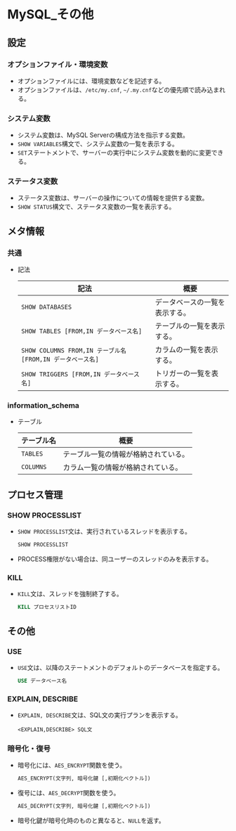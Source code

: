 # MySQL_その他

## 設定

### オプションファイル・環境変数

- オプションファイルには、環境変数などを記述する。
- オプションファイルは、`/etc/my.cnf`, `~/.my.cnf`などの優先順で読み込まれる。

### システム変数

- システム変数は、MySQL Serverの構成方法を指示する変数。
- `SHOW VARIABLES`構文で、システム変数の一覧を表示する。
- `SET`ステートメントで、サーバーの実行中にシステム変数を動的に変更できる。

### ステータス変数

- ステータス変数は、サーバーの操作についての情報を提供する変数。
- `SHOW STATUS`構文で、ステータス変数の一覧を表示する。

## メタ情報

### 共通

- 記法

  | 記法                                                       | 概要                           |
  | ---------------------------------------------------------- | ------------------------------ |
  | `SHOW DATABASES`                                           | データベースの一覧を表示する。 |
  | `SHOW TABLES [FROM,IN データベース名]`                     | テーブルの一覧を表示する。     |
  | `SHOW COLUMNS FROM,IN テーブル名 [FROM,IN データベース名]` | カラムの一覧を表示する。       |
  | `SHOW TRIGGERS [FROM,IN データベース名]`                   | トリガーの一覧を表示する。     |

### information_schema

- テーブル

  | テーブル名 | 概要                                 |
  | ---------- | ------------------------------------ |
  | `TABLES`   | テーブル一覧の情報が格納されている。 |
  | `COLUMNS`  | カラム一覧の情報が格納されている。   |

## プロセス管理

### SHOW PROCESSLIST

- `SHOW PROCESSLIST`文は、実行されているスレッドを表示する。

  ```sql
  SHOW PROCESSLIST
  ```

- PROCESS権限がない場合は、同ユーザーのスレッドのみを表示する。

### KILL

- `KILL`文は、スレッドを強制終了する。

  ```sql
  KILL プロセスリストID
  ```

## その他

### USE

- `USE`文は、以降のステートメントのデフォルトのデータベースを指定する。

  ```sql
  USE データベース名
  ```

### EXPLAIN, DESCRIBE

- `EXPLAIN, DESCRIBE`文は、SQL文の実行プランを表示する。

  ```mysql
  <EXPLAIN,DESCRIBE> SQL文
  ```

### 暗号化・復号

- 暗号化には、`AES_ENCRYPT`関数を使う。

  ```sql
  AES_ENCRYPT(文字列, 暗号化鍵 [,初期化ベクトル])
  ```

- 復号には、`AES_DECRYPT`関数を使う。

  ```sql
  AES_DECRYPT(文字列, 暗号化鍵 [,初期化ベクトル])
  ```

- 暗号化鍵が暗号化時のものと異なると、`NULL`を返す。
